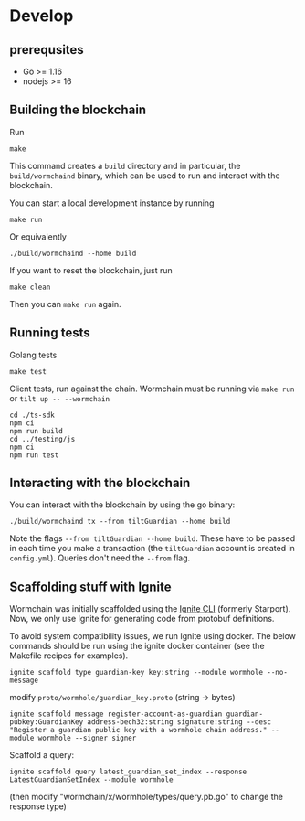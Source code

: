 # Develop

## prerequsites

- Go >= 1.16
- nodejs >= 16

## Building the blockchain

Run

```shell
make
```

This command creates a `build` directory and in particular, the
`build/wormchaind` binary, which can be used to run and interact with the
blockchain.

You can start a local development instance by running

```shell
make run
```

Or equivalently

```shell
./build/wormchaind --home build
```

If you want to reset the blockchain, just run

```shell
make clean
```

Then you can `make run` again.

## Running tests

Golang tests

    make test

Client tests, run against the chain. Wormchain must be running via `make run` or `tilt up -- --wormchain`

    cd ./ts-sdk
    npm ci
    npm run build
    cd ../testing/js
    npm ci
    npm run test

## Interacting with the blockchain

You can interact with the blockchain by using the go binary:

```shell
./build/wormchaind tx --from tiltGuardian --home build
```

Note the flags `--from tiltGuardian --home build`. These have to be passed
in each time you make a transaction (the `tiltGuardian` account is created in
`config.yml`). Queries don't need the `--from` flag.

## Scaffolding stuff with Ignite

Wormchain was initially scaffolded using the [Ignite CLI](https://github.com/ignite) (formerly Starport). Now, we only use Ignite for generating code from protobuf definitions.

To avoid system compatibility issues, we run Ignite using docker. The below commands should be run using the ignite docker container (see the Makefile recipes for examples).

```shell
ignite scaffold type guardian-key key:string --module wormhole --no-message
```

modify `proto/wormhole/guardian_key.proto` (string -> bytes)

```shell
ignite scaffold message register-account-as-guardian guardian-pubkey:GuardianKey address-bech32:string signature:string --desc "Register a guardian public key with a wormhole chain address." --module wormhole --signer signer
```

Scaffold a query:

```shell
ignite scaffold query latest_guardian_set_index --response LatestGuardianSetIndex --module wormhole
```

(then modify "wormchain/x/wormhole/types/query.pb.go" to change the response type)
